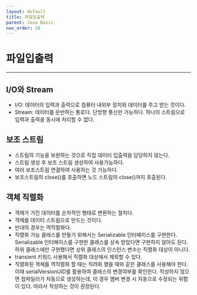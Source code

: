 ```yaml
---
layout: default
title: 파일입출력
parent: Java Basic
nav_order: 10
---
```


# 파일입출력

---

## I/O와 Stream

- I/O: 데이터의 입력과 출력으로 컴퓨터 내외부 장치와 데이터를 주고 받는 것이다.
- Stream: 데이터를 운반하는 통로다. 단방향 통신만 가능하다. 하나의 스트림으로 입력과 출력을 동시에 처리할 수 없다.

## 보조 스트림

- 스트림의 기능을 보완하는 것으로 직접 데이터 입출력을 담당하지 않는다.
- 스트림 생성 후 보조 스트림 생성하여 사용가능하다.
- 여러 보조스트림 연결하여 사용하는 것 가능하다.
- 보조스트림의 close()를 호출하면 노드 스트림의 close()까지 호출된다.

## 객체 직렬화

- 객체가 가진 데이터를 순차적인 형태로 변환하는 절차다.
- 객체를 데이터 스트림으로 만드는 것이다.
- 반대의 경우는 역직렬화다.
- 직렬화 가능 클래스를 만들기 위해서는 Serializable 인터페이스를 구현한다. Serializable 인터페이스를 구현한 클래스를 상속 받았다면 구현하지 않아도 된다. 하위 클래스에만 구현했다면 상위 클래스의 인스턴스 변수는 직렬화 대상이 아니다.
- transient 키워드 사용해서 직렬화 대상에서 제외할 수 있다.
- 직렬화된 객체를 역직렬화 할 때는 직려화 했을 때와 같은 클래스를 사용해야 한다. 이때 serialVersionUID를 활용하여 클래스의 변경여부를 확인한다. 작성하지 않으면 컴파일러가 자동으로 생성하는데, 이 경우 멤버 변경 시 자동으로 수정되는 위험이 있다. 따라서 작성하는 것이 권장된다.
